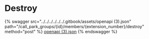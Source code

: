 # Destroy

{% swagger src="../../../../../../.gitbook/assets/openapi (3).json" path="/call_park_groups/{id}/members/{extension_number}/destroy" method="post" %}
[openapi (3).json](<../../../../../../.gitbook/assets/openapi (3).json>)
{% endswagger %}
